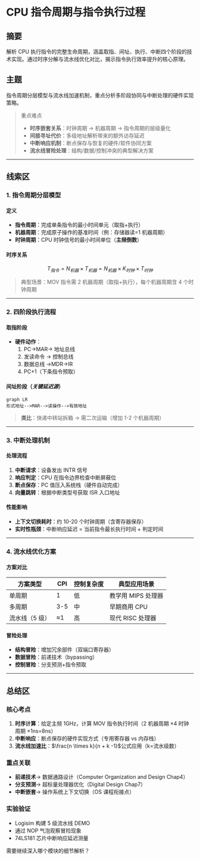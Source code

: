 # CPU 指令周期与指令执行过程

## 摘要

解析 CPU 执行指令的完整生命周期，涵盖取指、间址、执行、中断四个阶段的技术实现。通过时序分解与流水线优化对比，揭示指令执行效率提升的核心原理。

## 主题

指令周期分层模型与流水线加速机制，重点分析多阶段协同与中断处理的硬件实现策略。

> 重点难点
>
> - **时序嵌套关系**：时钟周期 → 机器周期 → 指令周期的层级量化
> - **间接寻址代价**：多级地址解析带来的额外访存延迟
> - **中断响应机制**：断点保存与恢复的硬件/软件协同方案
> - **流水线冒险处理**：结构/数据/控制冲突的典型解决方案

---

## 线索区

### 1. 指令周期分层模型

#### 定义

- **指令周期**：完成单条指令的最小时间单元（取指+执行）
- **机器周期**：完成原子操作的基准时间（例：存储器读=1 机器周期）
- **时钟周期**：CPU 时钟信号的最小时间单位（**主频倒数**）

#### 时序关系

$$T_{指令} = N_{机器} \times T_{机器} = N_{机器} \times K_{时钟} \times T_{时钟}$$

> 典型场景：MOV 指令需 2 机器周期（取指+执行），每个机器周期含 4 个时钟周期

---

### 2. 四阶段执行流程

#### 取指阶段

- **硬件动作**：
  1. PC→MAR→ 地址总线
  2. 发读命令 → 控制总线
  3. 数据总线 →MDR→IR
  4. PC+1（下条指令预取）

#### 间址阶段（_关键延迟源_）

```mermaid
graph LR
形式地址-->MAR-->读操作-->有效地址
```

> **类比**：快递中转站拆箱 → 需二次运输（增加 1-2 个机器周期）

---

### 3. 中断处理机制

#### 处理流程

1. **中断请求**：设备发出 INTR 信号
2. **响应判定**：CPU 在指令边界检查中断屏蔽位
3. **断点保存**：PC 值压入系统栈（硬件自动完成）
4. **向量跳转**：根据中断类型号获取 ISR 入口地址

#### 性能影响

- **上下文切换耗时**：约 10-20 个时钟周期（含寄存器保存）
- **实时性瓶颈**：中断响应延迟 = 当前指令最长执行时间 + 判定时间

---

### 4. 流水线优化方案

#### 方案对比

| 方案类型       | CPI | 控制复杂度 | 典型应用场景       |
| -------------- | --- | ---------- | ------------------ |
| 单周期         | 1   | 低         | 教学用 MIPS 处理器 |
| 多周期         | 3-5 | 中         | 早期商用 CPU       |
| 流水线（5 级） | ≈1  | 高         | 现代 RISC 处理器   |

#### 冒险处理

- **结构冒险**：增加冗余部件（双端口寄存器）
- **数据冒险**：前递技术（bypassing）
- **控制冒险**：分支预测+指令预取

---

## 总结区

### 核心考点

1. **时序计算**：给定主频 1GHz，计算 MOV 指令执行时间（2 机器周期 ×4 时钟周期 ×1ns=8ns）
2. **中断响应**：断点保存的硬件实现方式（专用寄存器 vs 内存栈）
3. **流水线加速比**：$\frac{n \times k}{n + k -1}$公式应用（k=流水级数）

### 重点关联

- **前递技术**→ 数据通路设计（Computer Organization and Design Chap4）
- **分支预测**→ 超标量处理器优化（Digital Design Chap7）
- **中断嵌套**→ 操作系统上下文切换（OS 课程衔接点）

### 实验验证

- Logisim 构建 5 级流水线 DEMO
- 通过 NOP 气泡观察冒险现象
- 74LS181 芯片中断响应延迟测量

需要继续深入哪个模块的细节解析？
